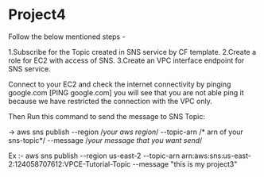 # Project4

Follow the below mentioned steps - 

1.Subscribe for the Topic created in SNS service by CF template.
2.Create a role for EC2 with access of SNS.
3.Create an VPC interface endpoint for SNS service.

Connect to your EC2 and check the internet connectivity by pinging google.com [PING google.com] you will see that you are not able ping it because we have restricted the connection with the VPC only.

Then Run this command to send the message to SNS Topic:

-> aws sns publish --region /*your aws region*/ --topic-arn /* arn of your sns-topic*/ --message /*your message that you want send*/

Ex :- aws sns publish --region us-east-2 --topic-arn arn:aws:sns:us-east-2:124058707612:VPCE-Tutorial-Topic --message "this is my project3"
